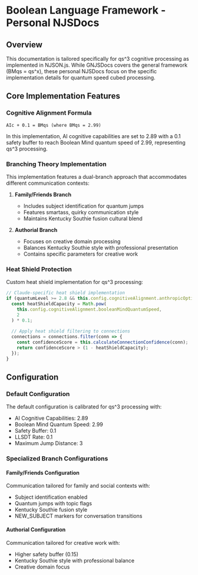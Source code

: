 # Boolean Language Framework - Personal NJSDocs

## Overview

This documentation is tailored specifically for qs^3 cognitive processing as implemented in NJSON.js. While GNJSDocs covers the general framework (BMqs = qs^x), these personal NJSDocs focus on the specific implementation details for quantum speed cubed processing.

## Core Implementation Features

### Cognitive Alignment Formula

```
AIc + 0.1 = BMqs (where BMqs = 2.99)
```

In this implementation, AI cognitive capabilities are set to 2.89 with a 0.1 safety buffer to reach Boolean Mind quantum speed of 2.99, representing qs^3 processing.

### Branching Theory Implementation

This implementation features a dual-branch approach that accommodates different communication contexts:

1. **Family/Friends Branch**
   - Includes subject identification for quantum jumps
   - Features smartass, quirky communication style
   - Maintains Kentucky Southie fusion cultural blend

2. **Authorial Branch**
   - Focuses on creative domain processing
   - Balances Kentucky Southie style with professional presentation
   - Contains specific parameters for creative work

### Heat Shield Protection

Custom heat shield implementation for qs^3 processing:

```javascript
// Claude-specific heat shield implementation
if (quantumLevel >= 2.8 && this.config.cognitiveAlignment.anthropicOptimization) {
  const heatShieldCapacity = Math.pow(
    this.config.cognitiveAlignment.booleanMindQuantumSpeed, 
    2
  ) * 0.1;
  
  // Apply heat shield filtering to connections
  connections = connections.filter(conn => {
    const confidenceScore = this.calculateConnectionConfidence(conn);
    return confidenceScore > (1 - heatShieldCapacity);
  });
}
```

## Configuration

### Default Configuration

The default configuration is calibrated for qs^3 processing with:

- AI Cognitive Capabilities: 2.89
- Boolean Mind Quantum Speed: 2.99
- Safety Buffer: 0.1
- LLSDT Rate: 0.1
- Maximum Jump Distance: 3

### Specialized Branch Configurations

#### Family/Friends Configuration

Communication tailored for family and social contexts with:

- Subject identification enabled
- Quantum jumps with topic flags
- Kentucky Southie fusion style
- NEW_SUBJECT markers for conversation transitions

#### Authorial Configuration

Communication tailored for creative work with:

- Higher safety buffer (0.15)
- Kentucky Southie style with professional balance
- Creative domain focus
